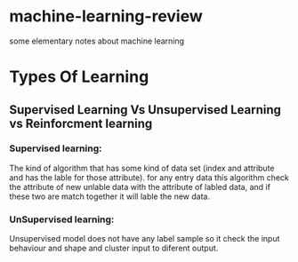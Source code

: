 # machine-learning-review
some elementary notes about machine learning


# Types Of Learning 
## Supervised Learning Vs Unsupervised Learning vs Reinforcment learning 

### Supervised learning:
The kind of algorithm that has some kind of data set (index and attribute and has the lable for those attribute). for any entry data this algorithm check the attribute of new unlable data with the attribute of labled data, and if these two are match together it will lable the new data. 

### UnSupervised learning: 
 Unsupervised model does not have any label sample so it check the input behaviour and shape and cluster input to diferent output. 
